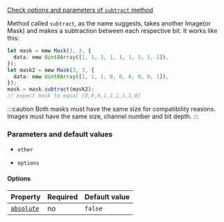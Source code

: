 [Check options and parameters of `subtract` method](https://image-js.github.io/image-js-typescript/classes/Image.html#subtract 'github.io link')

Method called `subtract`, as the name suggests, takes another Image(or Mask) and makes a subtraction between each respective bit.
It works like this:

```ts
let mask = new Mask(3, 3, {
  data: new Uint8Array([1, 1, 1, 1, 1, 1, 1, 1, 1]),
});
let mask2 = new Mask(3, 3, {
  data: new Uint8Array([1, 1, 1, 0, 0, 0, 0, 0, 1]),
});
mask = mask.subtract(mask2);
// expect mask to equal [0,0,0,1,1,1,1,1,0]
```

:::caution
Both masks must have the same size for compatibility reasons. Images must have the same size, channel number and bit depth.
:::

### Parameters and default values

- `other`

- `options`

#### Options

| Property                                                                                                   | Required | Default value |
| ---------------------------------------------------------------------------------------------------------- | -------- | ------------- |
| [`absolute`](https://image-js.github.io/image-js-typescript/interfaces/SubtractImageOptions.html#absolute) | no       | `false`       |

